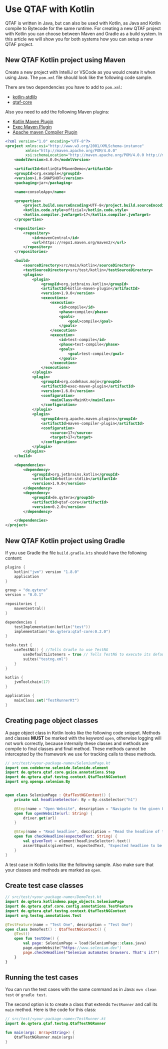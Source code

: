 # Use QTAF with Kotlin

QTAF is written in Java, but can also be used with Kotlin, as Java and Kotlin compile to Bytecode for the same runtime. For creating a new QTAF project with Kotlin you can choose between Maven and Gradle as a build system. In this article we will show you for both systems how you can setup a new QTAF project.

## New QTAF Kotlin project using Maven

Create a new project with IntelliJ or VSCode as you would create it when using Java. The `pom.xml` file should look like the following code sample.

There are two dependencies you have to add to `pom.xml`:
- <a href="https://mvnrepository.com/artifact/org.jetbrains.kotlin/kotlin-stdlib" href="blank_">kotlin-stdlib</a>
- <a href="https://mvnrepository.com/artifact/de.qytera/qtaf-core" target="_blank">qtaf-core</a>

Also you need to add the following Maven plugins:
- <a href="https://mvnrepository.com/artifact/org.jetbrains.kotlin/kotlin-maven-plugin" target="_blank">Kotlin Maven Plugin</a>
- <a href="https://mvnrepository.com/artifact/org.codehaus.mojo/exec-maven-plugin" target="_blank">Exec Maven Plugin</a>
- <a href="https://mvnrepository.com/artifact/org.apache.maven.plugins/maven-compiler-plugin" target="_blank">Apache maven Compiler Plugin</a>

```xml
<?xml version="1.0" encoding="UTF-8"?>
<project xmlns:xsi="http://www.w3.org/2001/XMLSchema-instance"
         xmlns="http://maven.apache.org/POM/4.0.0"
         xsi:schemaLocation="http://maven.apache.org/POM/4.0.0 http://maven.apache.org/xsd/maven-4.0.0.xsd">
    <modelVersion>4.0.0</modelVersion>

    <artifactId>KotlinQtafMavenDemo</artifactId>
    <groupId>org.example</groupId>
    <version>1.0-SNAPSHOT</version>
    <packaging>jar</packaging>

    <name>consoleApp</name>

    <properties>
        <project.build.sourceEncoding>UTF-8</project.build.sourceEncoding>
        <kotlin.code.style>official</kotlin.code.style>
        <kotlin.compiler.jvmTarget>17</kotlin.compiler.jvmTarget>
    </properties>

    <repositories>
        <repository>
            <id>mavenCentral</id>
            <url>https://repo1.maven.org/maven2/</url>
        </repository>
    </repositories>

    <build>
        <sourceDirectory>src/main/kotlin</sourceDirectory>
        <testSourceDirectory>src/test/kotlin</testSourceDirectory>
        <plugins>
            <plugin>
                <groupId>org.jetbrains.kotlin</groupId>
                <artifactId>kotlin-maven-plugin</artifactId>
                <version>1.9.0</version>
                <executions>
                    <execution>
                        <id>compile</id>
                        <phase>compile</phase>
                        <goals>
                            <goal>compile</goal>
                        </goals>
                    </execution>
                    <execution>
                        <id>test-compile</id>
                        <phase>test-compile</phase>
                        <goals>
                            <goal>test-compile</goal>
                        </goals>
                    </execution>
                </executions>
            </plugin>
            <plugin>
                <groupId>org.codehaus.mojo</groupId>
                <artifactId>exec-maven-plugin</artifactId>
                <version>1.6.0</version>
                <configuration>
                    <mainClass>MainKt</mainClass>
                </configuration>
            </plugin>
            <plugin>
                <groupId>org.apache.maven.plugins</groupId>
                <artifactId>maven-compiler-plugin</artifactId>
                <configuration>
                    <source>17</source>
                    <target>17</target>
                </configuration>
            </plugin>
        </plugins>
    </build>

    <dependencies>
        <dependency>
            <groupId>org.jetbrains.kotlin</groupId>
            <artifactId>kotlin-stdlib</artifactId>
            <version>1.9.0</version>
        </dependency>
        <dependency>
            <groupId>de.qytera</groupId>
            <artifactId>qtaf-core</artifactId>
            <version>0.2.0</version>
        </dependency>

    </dependencies>
</project>
```

## New QTAF Kotlin project using Gradle

If you use Gradle the file `build.gradle.kts` should have the following content:

```kotlin
plugins {
    kotlin("jvm") version "1.8.0"
    application
}

group = "de.qytera"
version = "0.0.1"

repositories {
    mavenCentral()
}

dependencies {
    testImplementation(kotlin("test"))
    implementation("de.qytera:qtaf-core:0.2.0")
}

tasks.test {
    useTestNG() { //Tells Gradle to use TestNG
        useDefaultListeners = true // Tells TestNG to execute its default reporting structure
        suites("testng.xml")
    }
}

kotlin {
    jvmToolchain(17)
}

application {
    mainClass.set("TestRunnerKt")
}
```

## Creating page object classes

A page object class in Kotlin looks like the following code snippet. Methods and classes <b>MUST</b> be marked with the keyword `open`, otherwise logging will not work correctly, because internally these classes and methods are compile to final classes and final method. These methods cannot be intercepted by the framework we use for tracking calls to these methods.

```kotlin
// src/test/<your-package-name>/SeleniumPage.kt
import com.codeborne.selenide.Selenide.element
import de.qytera.qtaf.core.guice.annotations.Step
import de.qytera.qtaf.testng.context.QtafTestNGContext
import org.openqa.selenium.By


open class SeleniumPage : QtafTestNGContext() {
    private val headlineSelector: By = By.cssSelector("h1")

    @Step(name = "Open Website", description = "Navigate to the given URL")
    open fun openWebsite(url: String) {
        driver.get(url)
    }

    @Step(name = "Read headline", description = "Read the headline of the website")
    open fun checkHeadline(expectedText: String) {
        val givenText = element(headlineSelector).text()
        assertEquals(givenText, expectedText, "Expected headline to be $expectedText, but was $givenText")
    }
}
```

A test case in Kotlin looks like the following sample. Also make sure that your classes and methods are marked as `open`.

## Create test case classes
```kotlin
// src/test/<your-package-name>/DemoTest.kt
import de.qytera.kotlindemo.page_objects.SeleniumPage
import de.qytera.qtaf.core.config.annotations.TestFeature
import de.qytera.qtaf.testng.context.QtafTestNGContext
import org.testng.annotations.Test

@TestFeature(name = "Test One", description = "Test One")
open class DemoTest() : QtafTestNGContext() {
    @Test()
    open fun testOne() {
        val page: SeleniumPage = load(SeleniumPage::class.java)
        page.openWebsite("https://www.selenium.dev")
        page.checkHeadline("Selenium automates browsers. That's it!")
    }
}
```

## Running the test cases

You can run the test cases with the same command as in Java: `mvn clean test` or `gradle test`.

The second option is to create a class that extends `TestRunner` and call its `main` method. Here is the code for this class:

```kotlin
// src/test/<your-package-name>/TestRunner.kt
import de.qytera.qtaf.testng.QtafTestNGRunner

fun main(args: Array<String>) {
    QtafTestNGRunner.main(args)
}
```